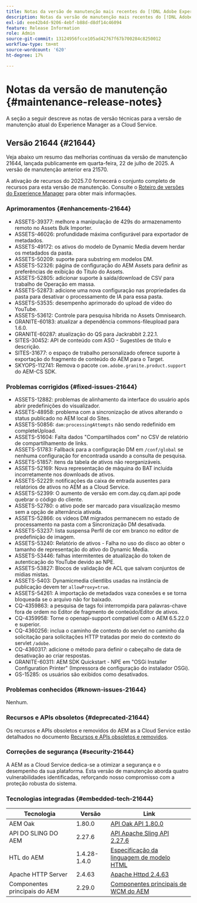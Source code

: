 ```yaml
---
title: Notas da versão de manutenção mais recentes do [!DNL Adobe Experience Manager] as a Cloud Service.
description: Notas da versão de manutenção mais recentes do [!DNL Adobe Experience Manager] as a Cloud Service.
exl-id: eee42b4d-9206-4ebf-b88d-d8df14c46094
feature: Release Information
role: Admin
source-git-commit: 13124956fcce105ad42767f67b700284c8250012
workflow-type: tm+mt
source-wordcount: '620'
ht-degree: 17%

---
```



# Notas da versão de manutenção {#maintenance-release-notes}

A seção a seguir descreve as notas de versão técnicas para a versão de manutenção atual do Experience Manager as a Cloud Service.

## Versão 21644 {#21644}

Veja abaixo um resumo das melhorias contínuas da versão de manutenção 21644, lançada publicamente em quarta-feira, 22 de julho de 2025. A versão de manutenção anterior era 21570.

A ativação de recursos do 2025.7.0 fornecerá o conjunto completo de recursos para esta versão de manutenção. Consulte o [Roteiro de versões do Experience Manager](https://experienceleague.adobe.com/pt-br/docs/experience-manager-release-information/aem-release-updates/update-releases-roadmap) para obter mais informações.

### Aprimoramentos {#enhancements-21644}

* ASSETS-39377: melhore a manipulação de 429s do armazenamento remoto no Assets Bulk Importer.
* ASSETS-46026: profundidade máxima configurável para exportador de metadados.
* ASSETS-49172: os ativos do modelo de Dynamic Media devem herdar os metadados da pasta.
* ASSETS-50209: suporte para substring em modelos DM.
* ASSETS-52326: página de configuração do AEM Assets para definir as preferências de exibição do Título do Assets.
* ASSETS-52805: adicionar suporte à saída/download de CSV para trabalho de Operação em massa.
* ASSETS-52873: adicione uma nova configuração nas propriedades da pasta para desativar o processamento de IA para essa pasta.
* ASSETS-53535: desempenho aprimorado do upload de vídeo do YouTube.
* ASSETS-53612: Controle para pesquisa híbrida no Assets Omnisearch.
* GRANITE-60183: atualizar a dependência commons-fileupload para 1.6.0.
* GRANITE-60287: atualização do QS para Jackrabbit 2.22.1.
* SITES-30452: API de conteúdo com ASO - Sugestões de título e descrição.
* SITES-31677: o espaço de trabalho personalizado oferece suporte à exportação do fragmento de conteúdo do AEM para o Target.
* SKYOPS-112741: Remova o pacote `com.adobe.granite.product.support` do AEM-CS SDK.

### Problemas corrigidos {#fixed-issues-21644}

* ASSETS-12882: problemas de alinhamento da interface do usuário após abrir predefinições do visualizador.
* ASSETS-48958: problema com a sincronização de ativos alterando o status publicado no AEM local do Sites.
* ASSETS-50856: `dam:processingAttempts` não sendo redefinido em completeUpload.
* ASSETS-51604: Falta dados &quot;Compartilhados com&quot; no CSV de relatório de compartilhamento de links.
* ASSETS-51783: Fallback para a configuração DM em `/conf/global` se nenhuma configuração for encontrada usando a consulta de pesquisa.
* ASSETS-51857: itens da tabela de ativos não reorganizáveis.
* ASSETS-52169: Nova representação de máquina do BAT incluída incorretamente nos downloads de ativos.
* ASSETS-52229: notificações da caixa de entrada ausentes para relatórios de ativos no AEM as a Cloud Service.
* ASSETS-52399: O aumento de versão em com.day.cq.dam.api pode quebrar o código do cliente.
* ASSETS-52780: o ativo pode ser marcado para visualização mesmo sem a opção de alternância ativada.
* ASSETS-52866: os vídeos DM migrados permanecem no estado de processamento na pasta com a Sincronização DM desativada.
* ASSETS-53237: lista suspensa Perfil de cor em branco no editor de predefinição de imagem.
* ASSETS-53240: Relatório de ativos - Falha no uso do disco ao obter o tamanho de representação do ativo do Dynamic Media.
* ASSETS-53446: falhas intermitentes de atualização do token de autenticação do YouTube devido ao NPE.
* ASSETS-53827: Blocos de validação de ACL que salvam conjuntos de mídias mistas.
* ASSETS-5403: Dynamicmedia clientlibs usadas na instância de publicação devem ter `allowProxy=true`.
* ASSETS-54261: A importação de metadados vaza conexões e se torna bloqueada se o arquivo não for baixado.
* CQ-4359863: a pesquisa de tags foi interrompida para palavras-chave fora de ordem no Editor de fragmento de conteúdo/Editor de ativos.
* CQ-4359958: Torne o openapi-support compatível com o AEM 6.5.22.0 e superior.
* CQ-4360256: inclua o caminho de contexto do servlet no caminho da solicitação para solicitações HTTP tratadas por meio do contexto do servlet `/adobe`.
* CQ-4360317: adicione o método para definir o cabeçalho de data de desativação ao criar respostas.
* GRANITE-60311: AEM SDK Quickstart - NPE em &quot;OSGi Installer Configuration Printer&quot; (Impressora de configuração do instalador OSGi).
* GS-15285: os usuários são exibidos como desativados.

### Problemas conhecidos {#known-issues-21644}

Nenhum.

### Recursos e APIs obsoletos {#deprecated-21644}

Os recursos e APIs obsoletos e removidos do AEM as a Cloud Service estão detalhados no documento [Recursos e APIs obsoletos e removidos](/help/release-notes/deprecated-removed-features.md).

### Correções de segurança {#security-21644}

A AEM as a Cloud Service dedica-se a otimizar a segurança e o desempenho da sua plataforma. Esta versão de manutenção aborda quatro vulnerabilidades identificadas, reforçando nosso compromisso com a proteção robusta do sistema.

### Tecnologias integradas {#embedded-tech-21644}

| Tecnologia | Versão | Link |
|---|---|---|
| AEM Oak | 1.80.0 | [API Oak API 1.80.0](https://www.javadoc.io/doc/org.apache.jackrabbit/oak-api/1.80.0/index.html) |
| API DO SLING DO AEM | 2.27.6 | [API Apache Sling API 2.27.6](https://www.javadoc.io/doc/org.apache.sling/org.apache.sling.api/latest/index.html) |
| HTL do AEM | 1.4.28-1.4.0 | [Especificação da linguagem de modelo HTML](https://github.com/adobe/htl-spec) |
| Apache HTTP Server | 2.4.63 | [Apache Httpd 2.4.63](https://github.com/apache/httpd/blob/2.4.63/CHANGES) |
| Componentes principais do AEM | 2.29.0 | [Componentes principais de WCM do AEM](https://github.com/adobe/aem-core-wcm-components) |
